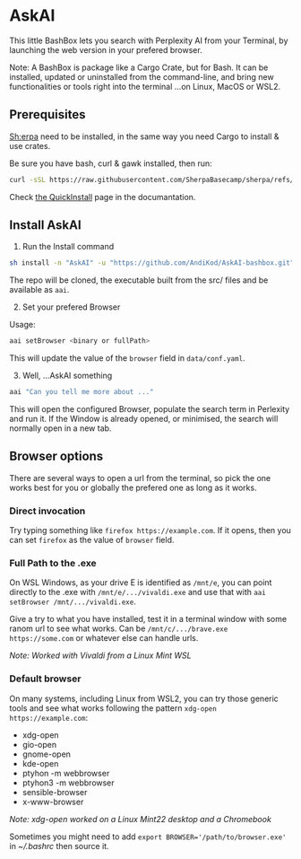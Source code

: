 # AskAI

This little BashBox lets you search with Perplexity AI from your Terminal, by launching the web version in your prefered browser.

Note: A BashBox is package like a Cargo Crate, but for Bash. It can be installed, updated or uninstalled from the command-line, and bring new functionalities or tools right into the terminal ...on Linux, MacOS or WSL2.

## Prerequisites

[Sh:erpa](https://sherpa-basecamp.netlify.app/) need to be installed, in the same way you need Cargo to install & use crates.

Be sure you have bash, curl & gawk installed, then run:

```bash
curl -sSL https://raw.githubusercontent.com/SherpaBasecamp/sherpa/refs/heads/master/tools/install.sh | bash
```

Check [the QuickInstall](https://sherpa-basecamp.netlify.app/install/install/) page in the documantation.

## Install AskAI

1. Run the Install command

```bash
sh install -n "AskAI" -u "https://github.com/AndiKod/AskAI-bashbox.git"
```

The repo will be cloned, the executable built from the src/ files and be available as `aai`.

2. Set your prefered Browser

Usage:

```bash
aai setBrowser <binary or fullPath>
```

This will update the value of the `browser` field in `data/conf.yaml`.

3. Well, ...AskAI something

```bash
aai "Can you tell me more about ..."
```

This will open the configured Browser, populate the search term in Perlexity and run it. If the Window is already opened, or minimised, the search will normally open in a new tab.

## Browser options

There are several ways to open a url from the terminal, so pick the one works best for you or globally the prefered one as long as it works.

### Direct invocation

Try typing something like `firefox https://example.com`. If it opens, then you can set `firefox` as the value of `browser` field.

### Full Path to the .exe

On WSL Windows, as your drive E is identified as `/mnt/e`, you can point directly to the .exe with `/mnt/e/.../vivaldi.exe` and use that with `aai setBrowser /mnt/.../vivaldi.exe`.

Give a try to what you have installed, test it in a terminal window with some ranom url to see what works. Can be `/mnt/c/.../brave.exe https://some.com` or whatever else can handle urls.

_Note: Worked with Vivaldi from a Linux Mint WSL_

### Default browser

On many systems, including Linux from WSL2, you can try those generic tools and see what works following the pattern `xdg-open https://example.com`:

- xdg-open
- gio-open
- gnome-open
- kde-open
- ptyhon -m webbrowser
- ptyhon3 -m webbrowser
- sensible-browser
- x-www-browser

_Note: xdg-open worked on a Linux Mint22 desktop and a Chromebook_

Sometimes you might need to add `export BROWSER='/path/to/browser.exe'` in _~/.bashrc_ then source it.

